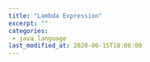 ```yaml
---
title: "Lambda Expression"
excerpt: ""
categories:
 - java language
last_modified_at: 2020-06-15T18:06:00
---
```




